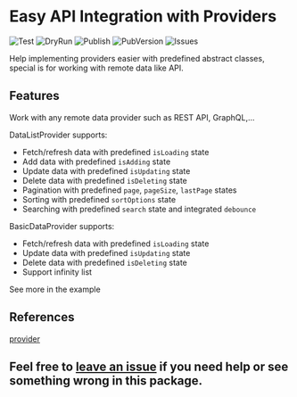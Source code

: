 # Easy API Integration with Providers

![Test](https://github.com/ngoan98tv/remote_data_provider/workflows/Test/badge.svg)
![DryRun](https://github.com/ngoan98tv/remote_data_provider/workflows/Pub%20Dry%20Run/badge.svg)
![Publish](https://github.com/ngoan98tv/remote_data_provider/workflows/Publish/badge.svg)
![PubVersion](https://img.shields.io/pub/v/remote_data_provider)
![Issues](https://img.shields.io/github/issues/ngoan98tv/remote_data_provider)

Help implementing providers easier with predefined abstract classes, special is for working with remote data like API.

## Features

Work with any remote data provider such as REST API, GraphQL,...

DataListProvider supports:

- Fetch/refresh data with predefined `isLoading` state
- Add data with predefined `isAdding` state
- Update data with predefined `isUpdating` state
- Delete data with predefined `isDeleting` state
- Pagination with predefined `page`, `pageSize`, `lastPage` states
- Sorting with predefined `sortOptions` state
- Searching with predefined `search` state and integrated `debounce`

BasicDataProvider supports:

- Fetch/refresh data with predefined `isLoading` state
- Update data with predefined `isUpdating` state
- Delete data with predefined `isDeleting` state
- Support infinity list

See more in the example

## References

[provider](https://pub.dev/packages/provider)

## Feel free to [leave an issue](https://github.com/ngoan98tv/remote_data_provider/issues) if you need help or see something wrong in this package.
